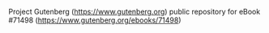 Project Gutenberg (https://www.gutenberg.org) public repository
for eBook #71498 (https://www.gutenberg.org/ebooks/71498)
